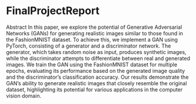 # FinalProjectReport

Abstract
In this paper, we explore the potential of Generative Adversarial Networks (GANs)
for generating realistic images similar to those found in the FashionMNIST dataset.
To achieve this, we implement a GAN using PyTorch, consisting of a generator
and a discriminator network. The generator, which takes random noise as input,
produces synthetic images, while the discriminator attempts to differentiate between
real and generated images. We train the GAN using the FashionMNIST dataset
for multiple epochs, evaluating its performance based on the generated image
quality and the discriminator’s classification accuracy. Our results demonstrate
the GAN’s ability to generate realistic images that closely resemble the original
dataset, highlighting its potential for various applications in the computer vision
domain.

